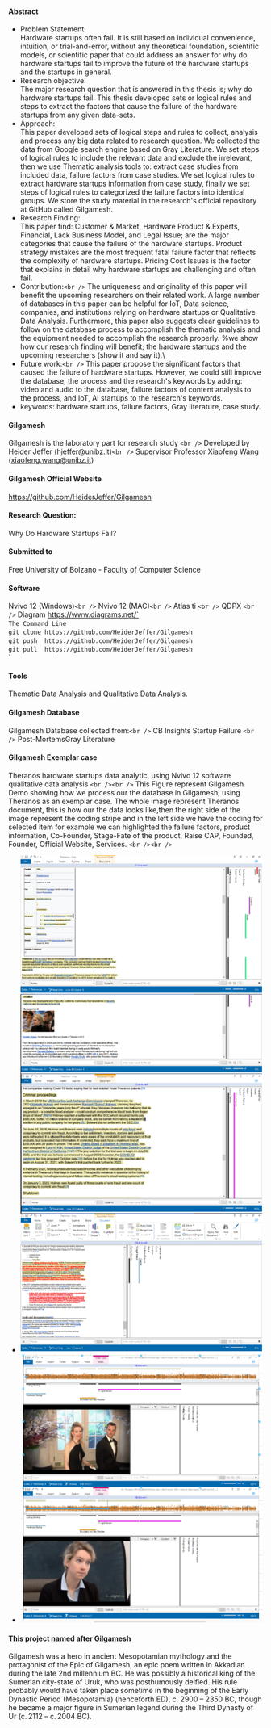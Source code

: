 
#### Abstract

- Problem Statement: <br />
  Hardware startups often fail. It is still based on individual convenience, intuition, or trial-and-error, without any theoretical foundation, scientific models, or scientific paper that could address an answer for why do hardware startups fail to improve the future of the hardware startups and the startups in general.
- Research objective:<br />
  The major research question that is answered in this thesis is; why do hardware startups fail. This thesis developed sets or logical rules and steps to extract the factors that cause the failure of the hardware startups from any given data-sets.
- Approach:<br />
  This paper developed sets of logical steps and rules to collect, analysis and process any big data related to research question. We collected the data from Google search engine based on Gray Literature. We set steps of logical rules to include the relevant data and exclude the irrelevant, then we use Thematic analysis tools to: extract case studies from included data, failure factors from case studies. We set logical rules to extract hardware startups information from case study, finally we  set steps of logical rules to categorized the failure factors into identical groups. We store the study material in the research's official repository at GitHub called Gilgamesh.
- Research Finding:<br />
  This paper find: Customer \& Market, Hardware Product \& Experts, Financial, Lack Business Model, and Legal Issue; are the major categories that cause the failure of the hardware startups. Product strategy mistakes are the most frequent fatal failure factor that reflects the complexity of hardware startups. Pricing Cost Issues is the factor that explains in detail why hardware startups are challenging and often fail.
- Contribution:`<br />`
  The uniqueness and originality of this paper will benefit the upcoming researchers on their related work. A large number of databases in this paper can be helpful for IoT, Data science, companies, and institutions relying on hardware startups or Qualitative Data Analysis. Furthermore, this paper also suggests clear guidelines to follow on the database process to accomplish the thematic analysis and the equipment needed to accomplish the research properly.
  %we show how our research finding will benefit; the hardware startups and the upcoming researchers (show it and say it).\\
- Future work:`<br />`
  This paper propose the significant factors that caused the failure of hardware startups. However, we could still improve the database, the process and the research's keywords by adding: video and audio to the database, failure factors of content analysis to the process, and IoT, AI startups to the research's keywords.
- keywords: hardware startups, failure factors, Gray literature, case study.

#### Gilgamesh

Gilgamesh is the laboratory part for research study `<br />`
Developed by Heider Jeffer (hjeffer@unibz.it)`<br />`
Supervisor Professor Xiaofeng Wang (xiaofeng.wang@unibz.it)

#### Gilgamesh Official Website

https://github.com/HeiderJeffer/Gilgamesh

#### Research Question:

Why Do Hardware Startups Fail?

#### Submitted to

Free University of Bolzano - Faculty of Computer Science

#### Software

Nvivo 12 (Windows)`<br />`
Nvivo 12 (MAC)`<br />`
Atlas ti `<br />`
QDPX `<br />`
Diagram https://www.diagrams.net/`<br />`
The Command Line `<br />`
git clone https://github.com/HeiderJeffer/Gilgamesh `<br />`
git push  https://github.com/HeiderJeffer/Gilgamesh `<br />`
git pull  https://github.com/HeiderJeffer/Gilgamesh `<br />`

#### Tools

Thematic Data Analysis and Qualitative Data Analysis.

#### Gilgamesh Database

Gilgamesh Database collected from:`<br />`
CB Insights Startup Failure `<br />`
Post-MortemsGray Literature

#### Gilgamesh Exemplar case

Theranos hardware startups data analytic, using Nvivo 12 software qualitative data analysis `<br /><br />`
This Figure represent Gilgamesh Demo showing how we process our the database in Gilgamesh, using  Theranos as an exemplar case. The whole image represent Theranos document, this is  how our the data looks like,then  the right side of the image represent the coding stripe and in the left side we have the coding for selected item for example we can highlighted the failure factors, product information, Co-Founder, Stage-Fate of the product, Raise CAP, Founded, Founder, Official Website, Services. `<br /><br />`

- ![alt text](https://github.com/HeiderJeffer/Gilgamesh/blob/master/image/Theranos.png)
- ![alt text](https://github.com/HeiderJeffer/Gilgamesh/blob/master/image/gilgamesh-video.PNG)

#### This project named after Gilgamesh

Gilgamesh was a hero in ancient Mesopotamian mythology and the protagonist of the Epic of Gilgamesh, an epic poem written in Akkadian during the late 2nd millennium BC. He was possibly a historical king of the Sumerian city-state of Uruk, who was posthumously deified. His rule probably would have taken place sometime in the beginning of the Early Dynastic Period (Mesopotamia) (henceforth ED), c. 2900 – 2350 BC, though he became a major figure in Sumerian legend during the Third Dynasty of Ur (c. 2112 – c. 2004 BC).

